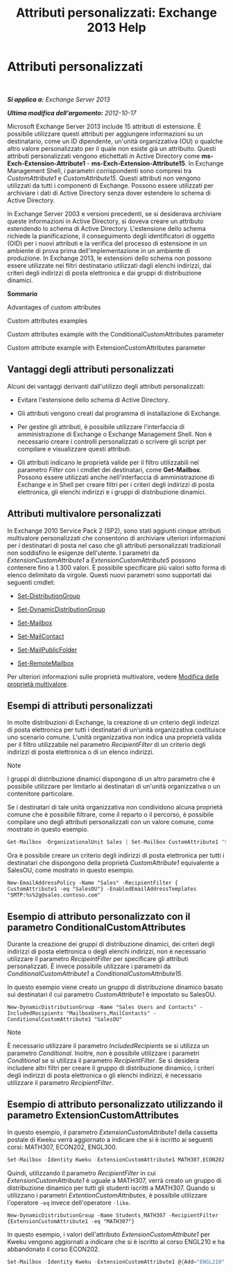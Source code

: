 ﻿---
title: 'Attributi personalizzati: Exchange 2013 Help'
TOCTitle: Attributi personalizzati
ms:assetid: 2b043878-0b34-4563-a9c2-28a9efa7447e
ms:mtpsurl: https://technet.microsoft.com/it-it/library/Ee423541(v=EXCHG.150)
ms:contentKeyID: 50480231
ms.date: 05/22/2018
mtps_version: v=EXCHG.150
ms.translationtype: MT
---

# Attributi personalizzati

 

_**Si applica a:** Exchange Server 2013_

_**Ultima modifica dell'argomento:** 2012-10-17_

Microsoft Exchange Server 2013 include 15 attributi di estensione. È possibile utilizzare questi attributi per aggiungere informazioni su un destinatario, come un ID dipendente, un'unità organizzativa (OU) o qualche altro valore personalizzato per il quale non esiste già un attribuito. Questi attributi personalizzati vengono etichettati in Active Directory come **ms-Exch-Extension-Attribute1** - **ms-Exch-Extension-Attribute15**. In Exchange Management Shell, i parametri corrispondenti sono compresi tra *CustomAttribute1* e *CustomAttribute15*. Questi attributi non vengono utilizzati da tutti i componenti di Exchange. Possono essere utilizzati per archiviare i dati di Active Directory senza dover estendere lo schema di Active Directory.

In Exchange Server 2003 e versioni precedenti, se si desiderava archiviare queste informazioni in Active Directory, si doveva creare un attributo estendendo lo schema di Active Directory. L'estensione dello schema richiede la pianificazione, il conseguimento degli identificatori di oggetto (OID) per i nuovi attributi e la verifica del processo di estensione in un ambiente di prova prima dell'implementazione in un ambiente di produzione. In Exchange 2013, le estensioni dello schema non possono essere utilizzate nei filtri destinatario utilizzati dagli elenchi indirizzi, dai criteri degli indirizzi di posta elettronica e dai gruppi di distribuzione dinamici.

**Sommario**

Advantages of custom attributes

Custom attributes examples

Custom attributes example with the ConditionalCustomAttributes parameter

Custom attribute example with ExtensionCustomAttributes parameter

## Vantaggi degli attributi personalizzati

Alcuni dei vantaggi derivanti dall'utilizzo degli attributi personalizzati:

  - Evitare l'estensione dello schema di Active Directory.

  - Gli attributi vengono creati dal programma di installazione di Exchange.

  - Per gestire gli attributi, è possibile utilizzare l'interfaccia di amministrazione di Exchange o Exchange Management Shell. Non è necessario creare i controlli personalizzati o scrivere gli script per compilare e visualizzare questi attributi.

  - Gli attributi indicano le proprietà valide per il filtro utilizzabili nel parametro *Filter* con i cmdlet dei destinatari, come **Get-Mailbox**. Possono essere utilizzati anche nell'interfaccia di amministrazione di Exchange e in Shell per creare filtri per i criteri degli indirizzi di posta elettronica, gli elenchi indirizzi e i gruppi di distribuzione dinamici.

## Attributi multivalore personalizzati

In Exchange 2010 Service Pack 2 (SP2), sono stati aggiunti cinque attributi multivalore personalizzati che consentono di archiviare ulteriori informazioni per i destinatari di posta nel caso che gli attributi personalizzati tradizionali non soddisfino le esigenze dell'utente. I parametri da *ExtensionCustomAttribute1* a *ExtensionCustomAttribute5* possono contenere fino a 1.300 valori. È possibile specificare più valori sotto forma di elenco delimitato da virgole. Questi nuovi parametri sono supportati dai seguenti cmdlet:

  - [Set-DistributionGroup](https://technet.microsoft.com/it-it/library/bb124955\(v=exchg.150\))

  - [Set-DynamicDistributionGroup](https://technet.microsoft.com/it-it/library/bb123796\(v=exchg.150\))

  - [Set-Mailbox](https://technet.microsoft.com/it-it/library/bb123981\(v=exchg.150\))

  - [Set-MailContact](https://technet.microsoft.com/it-it/library/aa995950\(v=exchg.150\))

  - [Set-MailPublicFolder](https://technet.microsoft.com/it-it/library/bb123707\(v=exchg.150\))

  - [Set-RemoteMailbox](https://technet.microsoft.com/it-it/library/ff607302\(v=exchg.150\))

Per ulteriori informazioni sulle proprietà multivalore, vedere [Modifica delle proprietà multivalore](modifying-multivalued-properties-exchange-2013-help.md).

## Esempi di attributi personalizzati

In molte distribuzioni di Exchange, la creazione di un criterio degli indirizzi di posta elettronica per tutti i destinatari di un'unità organizzativa costituisce uno scenario comune. L'unità organizzativa non indica una proprietà valida per il filtro utilizzabile nel parametro *RecipientFilter* di un criterio degli indirizzi di posta elettronica o di un elenco indirizzi.


> [!NOTE]
> I gruppi di distribuzione dinamici dispongono di un altro parametro che è possibile utilizzare per limitarlo ai destinatari di un'unità organizzativa o un contenitore particolare.



Se i destinatari di tale unità organizzativa non condividono alcuna proprietà comune che è possibile filtrare, come il reparto o il percorso, è possibile compilare uno degli attributi personalizzati con un valore comune, come mostrato in questo esempio.

```powershell
Get-Mailbox -OrganizationalUnit Sales | Set-Mailbox CustomAttribute1 "SalesOU"
```

Ora è possibile creare un criterio degli indirizzi di posta elettronica per tutti i destinatari che dispongono della proprietà *CustomAttribute1* equivalente a SalesOU, come mostrato in questo esempio.

    New-EmailAddressPolicy -Name "Sales" -RecipientFilter { CustomAttribute1 -eq "SalesOU"} -EnabledEmailAddressTemplates "SMTP:%s%2g@sales.contoso.com"

## Esempio di attributo personalizzato con il parametro ConditionalCustomAttributes

Durante la creazione dei gruppi di distribuzione dinamici, dei criteri degli indirizzi di posta elettronica o degli elenchi indirizzi, non è necessario utilizzare il parametro *RecipeintFilter* per specificare gli attributi personalizzati. È invece possibile utilizzare i parametri da *ConditionalCustomAttribute1* a *ConditionalCustomAttribute15*.

In questo esempio viene creato un gruppo di distribuzione dinamico basato sui destinatari il cui parametro *CustomAttribute1* è impostato su SalesOU.

    New-DynamicDistributionGroup -Name "Sales Users and Contacts" -IncludedRecipients "MailboxUsers,MailContacts" -ConditionalCustomAttribute1 "SalesOU"


> [!NOTE]
> È necessario utilizzare il parametro <EM>IncludedRecipients</EM> se si utilizza un parametro <EM>Conditional</EM>. Inoltre, non è possibile utilizzare i parametri <EM>Conditional</EM> se si utilizza il parametro <EM>RecipientFilter</EM>. Se si desidera includere altri filtri per creare il gruppo di distribuzione dinamico, i criteri degli indirizzi di posta elettronica o gli elenchi indirizzi, è necessario utilizzare il parametro <EM>RecipientFilter</EM>.



## Esempio di attributo personalizzato utilizzando il parametro ExtensionCustomAttributes

In questo esempio, il parametro *ExtensionCustomAttribute1* della cassetta postale di Kweku verrà aggiornato a indicare che si è iscritto ai seguenti corsi: MATH307, ECON202, ENGL300.

```powershell
Set-Mailbox -Identity Kweku -ExtensionCustomAttribute1 MATH307,ECON202,ENGL300
```

Quindi, utilizzando il parametro *RecipientFilter* in cui *ExtensionCustomAttribute1* è uguale a MATH307, verrà creato un gruppo di distribuzione dinamico per tutti gli studenti iscritti a MATH307. Quando si utilizzano i parametri *ExtentionCustomAttributes*, è possibile utilizzare l'operatore `-eq` invece dell'operatore `-like`.

    New-DynamicDistributionGroup -Name Students_MATH307 -RecipientFilter {ExtensionCustomAttribute1 -eq "MATH307"}

In questo esempio, i valori dell'attributo *ExtensionCustomAttribute1* per Kweku vengono aggiornati a indicare che si è iscritto al corso ENGL210 e ha abbandonato il corso ECON202.

```powershell
Set-Mailbox -Identity Kweku -ExtensionCustomAttribute1 @{Add="ENGL210"; Remove="ECON202"}
```

